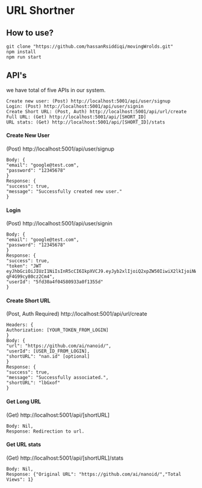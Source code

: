 # URL Shortner

## How to use?

```
git clone "https://github.com/hassanRsiddiqi/movingWrolds.git"
npm install
npm run start
```

## API's

we have total of five APIs in our system.

```
Create new user: (Post) http://localhost:5001/api/user/signup
Login: (Post) http://localhost:5001/api/user/signin
Create Short URL: (Post, Auth) http://localhost:5001/api/url/create
Full URL: (Get) http://localhost:5001/api/[SHORT_ID]
URL stats: (Get) http://localhost:5001/api/[SHORT_ID]/stats
```

#### Create New User

(Post) http://localhost:5001/api/user/signup
```
Body: {
"email": "google@test.com",
"password": "12345678"
}
Response: {
"success": true,
"message": "Successfully created new user."
}
```
#### Login

(Post) http://localhost:5001/api/user/signin
```
Body: {
"email": "google@test.com",
"password": "12345678"
}
Response: {
"success": true,
"token": "JWT eyJhbGciOiJIUzI1NiIsInR5cCI6IkpXVCJ9.eyJyb2xlIjoiQ2xpZW50IiwiX2lkIjoiNWZkMzBhNGYwNDU4MDkzM2EwZjEzNTVkIiwiZW1haWwiOiJ0ZXN0QHRzdC5jb20iLCJwYXNzd29yZCI6IiQyYiQxMCRDWS5qRVBhVXJGOXQxNC53M3pFNk51bHhKemtZZHovOFVkMG0uSjNzWVRvejVrWWtWRThhcSIsIl9fdiI6MCwiaWF0IjoxNjA3NjY2MzQ5LCJleHAiOjE2MDc2NzY0Mjl9.3H5UbuhIQsdaEU4yMU2aMk579Q-qF4G99cy80cz2Cm4",
"userId": "5fd30a4f04580933a0f1355d"
}
```
#### Create Short URL

(Post, Auth Required) http://localhost:5001/api/url/create
```
Headers: {
Authorization: [YOUR_TOKEN_FROM_LOGIN]
}
Body: {
"url": "https://github.com/ai/nanoid/",
"userId": [USER_ID_FROM_LOGIN],
"shortURL": "nan.id" [optional]
}
Response: {
"success": true,
"message": "Successfully associated.",
"shortURL": "lbGxof"
}
```
#### Get Long URL

(Get) http://localhost:5001/api/[shortURL]
```
Body: Nil,
Response: Redirection to url.
```
#### Get URL stats

(Get) http://localhost:5001/api/[shortURL]/stats
```
Body: Nil,
Response: {"Original URL": "https://github.com/ai/nanoid/","Total Views": 1}
```